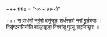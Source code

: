 +++
title = "१० स व्राधतो"

+++
स व्राध॑तो॒ नहु॑षो॒ दंसु॑जूतः॒ शर्ध॑स्तरो न॒रां गू॒र्तश्र॑वाः ।  
विसृ॑ष्टरातिर्याति बाळ्ह॒सृत्वा॒ विश्वा॑सु पृ॒त्सु सद॒मिच्छूरः॑ ॥